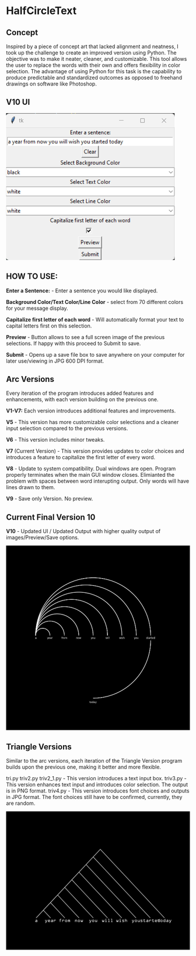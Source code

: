 # HalfCircleText

## Concept

Inspired by a piece of concept art that lacked alignment and neatness, I took up the challenge to create an improved version using Python. The objective was to make it neater, cleaner, and customizable. This tool allows the user to replace the words with their own and offers flexibility in color selection. The advantage of using Python for this task is the capability to produce predictable and standardized outcomes as opposed to freehand drawings on software like Photoshop.

## V10 UI
![UI v10](UI.png)

## HOW TO USE: ##

**Enter a Sentence:** - Enter a sentence you would like displayed.

**Background Color/Text Color/Line Color** - select from 70 different colors for your message display.

**Capitalize first letter of each word** - Will automatically format your text to capital letters first on this selection.

**Preview** - Button allows to see a full screen image of the previous selections. If happy with this proceed to Submit to save.

**Submit** - Opens up a save file box to save anywhere on your computer for later use/viewing in JPG 600 DPI format. 

## Arc Versions

Every iteration of the program introduces added features and enhancements, with each version building on the previous one.

**V1-V7:** Each version introduces additional features and improvements.

**V5** - This version has more customizable color selections and a cleaner input selection compared to the previous versions.

**V6** - This version includes minor tweaks.

**V7** (Current Version) - This version provides updates to color choices and introduces a feature to capitalize the first letter of every word.

**V8** - Update to system compatibility. Dual windows are open. Program properly terminates when the main GUI window closes. Elimianted the problem with spaces between word interupting output. Only words will have lines drawn to them.

**V9** - Save only Version. No preview.

## Current Final Version 10

**V10** - Updated UI / Updated Output with higher quality output of images/Preview/Save options.


![Version 10 - Current final working version](output.jpg)

## Triangle Versions

Similar to the arc versions, each iteration of the Triangle Version program builds upon the previous one, making it better and more flexible.

tri.py
triv2.py
triv2_1.py - This version introduces a text input box.
triv3.py - This version enhances text input and introduces color selection. The output is in PNG format.
triv4.py - This version introduces font choices and outputs in JPG format. The font choices still have to be confirmed, currently, they are random.

![Triangle Version 4](trioutputv4.jpg)

